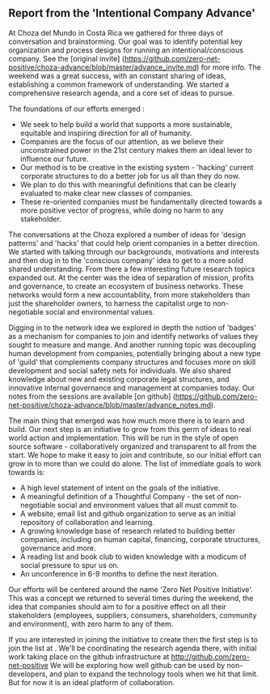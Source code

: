 ## Report from the 'Intentional Company Advance'

At Choza del Mundo in Costa Rica we gathered for three days of conversation and brainstorming. 
Our goal was to identify potential key organization and process designs for running an 
intentional/conscious company. See the [original invite] (https://github.com/zero-net-positive/choza-advance/blob/master/advance_invite.md) 
for more info. The weekend was a great success, with an constant sharing of ideas, establishing 
a common framework of understanding. We started a comprehensive research agenda, and a core set of ideas to pursue.

The foundations of our efforts emerged :

* We seek to help build a world that supports a more sustainable, equitable and inspiring direction for all of humanity.
* Companies are the focus of our attention, as we believe their unconstrained power in the 
21st century makes them an ideal lever to influence our future.
* Our method is to be creative in the existing system - 'hacking' current corporate structures 
to do a better job for us all than they do now.
* We plan to do this with meaningful definitions that can be clearly evaluated to make clear new classes of companies.
* These re-oriented companies must be fundamentally directed towards a more positive vector of 
progress, while doing no harm to any stakeholder.

The conversations at the Choza explored a number of ideas for 'design patterns' and 'hacks' that could 
help orient companies in a better direction. We started with talking through our backgrounds, motivations
and interests and then dug in to the 'conscious company' idea to get to a more solid shared understanding. 
From there a few interesting future research topics expanded out. At the center was the idea of separation 
of mission, profits and governance, to create an ecosystem of business networks. These networks would form 
a new accountability, from more stakeholders than just the shareholder owners, to harness the capitalist 
urge to non-negotiable social and environmental values.

Digging in to the network idea we explored in depth the notion of 'badges' as a mechanism for companies to 
join and identify networks of values they sought to measure and mange. And another running topic was decoupling 
human development from companies, potentially bringing about a new type of 'guild' that complements company 
structures and focuses more on skill development and social safety nets for individuals. We also shared knowledge 
about new and existing corporate legal structures, and innovative internal governance and management at companies 
today. Our notes from the sessions are available [on github] (https://github.com/zero-net-positive/choza-advance/blob/master/advance_notes.md). 

The main thing that emerged was how much more there is to learn and build. Our next step is an initiative to
grow from this germ of ideas to real world action and implementation. This will be run in the style of open 
source software - collaboratively organized and transparent to all from the start. We hope to make it easy to 
join and contribute, so our initial effort can grow in to more than we could do alone. The list of immediate 
goals to work towards is:

* A high level statement of intent on the goals of the initiative.
* A meaningful definition of a Thoughtful Company - the set of non-negotiable social and environment values that all must commit to.
* A website, email list and github organization to serve as an initial repository of collaboration and learning.
* A growing knowledge base of research related to building better companies, including on human capital, financing, corporate structures, governance and more.
* A reading list and book club to widen knowledge with a modicum of social pressure to spur us on.
* An unconference in 6-9 months to define the next iteration.


Our efforts will be centered around the name 'Zero Net Positive Initiative'. This was a concept we returned 
to several times during the weekend, the idea that companies should aim to for a positive effect on all their 
stakeholders (employees, suppliers, consumers, shareholders, community and environment), with zero harm to any of them.

If you are interested in joining the initiative to create <better companies> then the first step is to join 
the list at <Add in how to join the list>. We'll be coordinating the research agenda there, with initial work 
taking place on the github infrastructure at http://github.com/zero-net-positive We will be exploring how well 
github can be used by non-developers, and plan to expand the technology tools when we hit that limit. But for 
now it is an ideal platform of collaboration.


